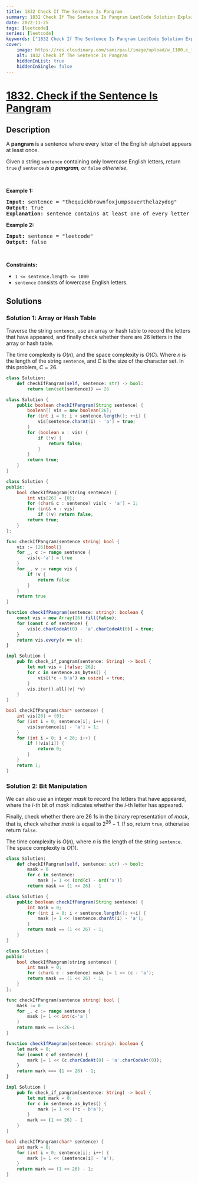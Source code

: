 ```yaml
---
title: 1832 Check If The Sentence Is Pangram
summary: 1832 Check If The Sentence Is Pangram LeetCode Solution Explained
date: 2022-11-25
tags: [leetcode]
series: [leetcode]
keywords: ["1832 Check If The Sentence Is Pangram LeetCode Solution Explained in all languages", "1832 Check If The Sentence Is Pangram", "LeetCode", "leetcode solution in Python3 C++ Java Go PHP Ruby Swift TypeScript Rust C# JavaScript C", "GeeksforGeeks", "InterviewBit", "Coding Ninjas", "HackerRank", "HackerEarth", "CodeChef", "TopCoder", "AlgoExpert", "freeCodeCamp", "Codeforces", "GitHub", "AtCoder", "Samir Paul"]
cover:
    image: https://res.cloudinary.com/samirpaul/image/upload/w_1100,c_fit,co_rgb:FFFFFF,l_text:Arial_75_bold:1832 Check If The Sentence Is Pangram - Solution Explained/problem-solving.webp
    alt: 1832 Check If The Sentence Is Pangram
    hiddenInList: true
    hiddenInSingle: false
---
```



# [1832. Check if the Sentence Is Pangram](https://leetcode.com/problems/check-if-the-sentence-is-pangram)


## Description

<p>A <strong>pangram</strong> is a sentence where every letter of the English alphabet appears at least once.</p>

<p>Given a string <code>sentence</code> containing only lowercase English letters, return<em> </em><code>true</code><em> if </em><code>sentence</code><em> is a <strong>pangram</strong>, or </em><code>false</code><em> otherwise.</em></p>

<p>&nbsp;</p>
<p><strong class="example">Example 1:</strong></p>

<pre>
<strong>Input:</strong> sentence = &quot;thequickbrownfoxjumpsoverthelazydog&quot;
<strong>Output:</strong> true
<strong>Explanation:</strong> sentence contains at least one of every letter of the English alphabet.
</pre>

<p><strong class="example">Example 2:</strong></p>

<pre>
<strong>Input:</strong> sentence = &quot;leetcode&quot;
<strong>Output:</strong> false
</pre>

<p>&nbsp;</p>
<p><strong>Constraints:</strong></p>

<ul>
	<li><code>1 &lt;= sentence.length &lt;= 1000</code></li>
	<li><code>sentence</code> consists of lowercase English letters.</li>
</ul>

## Solutions

### Solution 1: Array or Hash Table

Traverse the string `sentence`, use an array or hash table to record the letters that have appeared, and finally check whether there are $26$ letters in the array or hash table.

The time complexity is $O(n)$, and the space complexity is $O(C)$. Where $n$ is the length of the string `sentence`, and $C$ is the size of the character set. In this problem, $C = 26$.

<!-- tabs:start -->

```python
class Solution:
    def checkIfPangram(self, sentence: str) -> bool:
        return len(set(sentence)) == 26
```

```java
class Solution {
    public boolean checkIfPangram(String sentence) {
        boolean[] vis = new boolean[26];
        for (int i = 0; i < sentence.length(); ++i) {
            vis[sentence.charAt(i) - 'a'] = true;
        }
        for (boolean v : vis) {
            if (!v) {
                return false;
            }
        }
        return true;
    }
}
```

```cpp
class Solution {
public:
    bool checkIfPangram(string sentence) {
        int vis[26] = {0};
        for (char& c : sentence) vis[c - 'a'] = 1;
        for (int& v : vis)
            if (!v) return false;
        return true;
    }
};
```

```go
func checkIfPangram(sentence string) bool {
	vis := [26]bool{}
	for _, c := range sentence {
		vis[c-'a'] = true
	}
	for _, v := range vis {
		if !v {
			return false
		}
	}
	return true
}
```

```ts
function checkIfPangram(sentence: string): boolean {
    const vis = new Array(26).fill(false);
    for (const c of sentence) {
        vis[c.charCodeAt(0) - 'a'.charCodeAt(0)] = true;
    }
    return vis.every(v => v);
}
```

```rust
impl Solution {
    pub fn check_if_pangram(sentence: String) -> bool {
        let mut vis = [false; 26];
        for c in sentence.as_bytes() {
            vis[(*c - b'a') as usize] = true;
        }
        vis.iter().all(|v| *v)
    }
}
```

```c
bool checkIfPangram(char* sentence) {
    int vis[26] = {0};
    for (int i = 0; sentence[i]; i++) {
        vis[sentence[i] - 'a'] = 1;
    }
    for (int i = 0; i < 26; i++) {
        if (!vis[i]) {
            return 0;
        }
    }
    return 1;
}
```

<!-- tabs:end -->

### Solution 2: Bit Manipulation

We can also use an integer $mask$ to record the letters that have appeared, where the $i$-th bit of $mask$ indicates whether the $i$-th letter has appeared.

Finally, check whether there are $26$ $1$s in the binary representation of $mask$, that is, check whether $mask$ is equal to $2^{26} - 1$. If so, return `true`, otherwise return `false`.

The time complexity is $O(n)$, where $n$ is the length of the string `sentence`. The space complexity is $O(1)$.

<!-- tabs:start -->

```python
class Solution:
    def checkIfPangram(self, sentence: str) -> bool:
        mask = 0
        for c in sentence:
            mask |= 1 << (ord(c) - ord('a'))
        return mask == (1 << 26) - 1
```

```java
class Solution {
    public boolean checkIfPangram(String sentence) {
        int mask = 0;
        for (int i = 0; i < sentence.length(); ++i) {
            mask |= 1 << (sentence.charAt(i) - 'a');
        }
        return mask == (1 << 26) - 1;
    }
}
```

```cpp
class Solution {
public:
    bool checkIfPangram(string sentence) {
        int mask = 0;
        for (char& c : sentence) mask |= 1 << (c - 'a');
        return mask == (1 << 26) - 1;
    }
};
```

```go
func checkIfPangram(sentence string) bool {
	mask := 0
	for _, c := range sentence {
		mask |= 1 << int(c-'a')
	}
	return mask == 1<<26-1
}
```

```ts
function checkIfPangram(sentence: string): boolean {
    let mark = 0;
    for (const c of sentence) {
        mark |= 1 << (c.charCodeAt(0) - 'a'.charCodeAt(0));
    }
    return mark === (1 << 26) - 1;
}
```

```rust
impl Solution {
    pub fn check_if_pangram(sentence: String) -> bool {
        let mut mark = 0;
        for c in sentence.as_bytes() {
            mark |= 1 << (*c - b'a');
        }
        mark == (1 << 26) - 1
    }
}
```

```c
bool checkIfPangram(char* sentence) {
    int mark = 0;
    for (int i = 0; sentence[i]; i++) {
        mark |= 1 << (sentence[i] - 'a');
    }
    return mark == (1 << 26) - 1;
}
```

<!-- tabs:end -->

<!-- end -->
